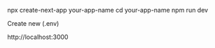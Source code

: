 npx create-next-app your-app-name
cd your-app-name
npm run dev

Create new (.env)


http://localhost:3000
